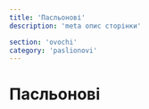 ```yaml
---
title: 'Пасльонові'
description: 'meta опис сторінки'

section: 'ovochi'
category: 'paslionovi'
---
```


# Пасльонові